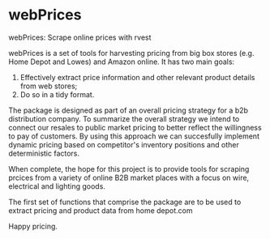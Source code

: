 # webPrices
webPrices: Scrape online prices with rvest

webPrices is a set of tools for harvesting pricing from big box stores (e.g. Home Depot and Lowes) and Amazon online. It has
two main goals:
 
 1. Effectively extract price information and other relevant product details from web stores;
 2. Do so in a tidy format.
 
The package is designed as part of an overall pricing strategy for a b2b distribution company. To summarize the overall strategy
we intend to connect our resales to public market pricing to better reflect the willingness to pay of customers. By using this
approach we can succesfully implement dynamic pricing based on competitor's inventory positions and other deterministic factors.

When complete, the hope for this project is to provide tools for scraping prcices from a variety of online B2B market places with
a focus on wire, electrical and lighting goods. 

The first set of functions that comprise the package are to be used to extract pricing and product data from home depot.com

Happy pricing.
 
